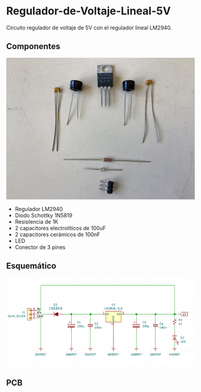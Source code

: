 # Regulador-de-Voltaje-Lineal-5V
Circuito regulador de voltaje de 5V con el regulador lineal LM2940.

## Componentes

![alt text](./Imagenes/Componentes.jpg)

- Regulador LM2940
- Diodo Schottky 1N5819
- Resistencia de 1K
- 2 capacitores electrolíticos de 100uF
- 2 capacitores cerámicos de 100nF
- LED
- Conector de 3 pines

## Esquemático

![alt text](./Imagenes/Esquematico.PNG)

## PCB
